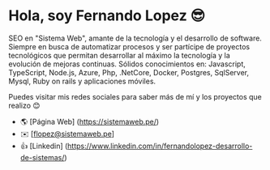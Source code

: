 # Hola, soy Fernando Lopez 😎
SEO en "Sistema Web", amante de la tecnología y el desarrollo de software. Siempre en busca de automatizar procesos y ser partícipe de proyectos tecnológicos que permitan desarrollar al máximo la tecnología y la evolución de mejoras continuas. Sólidos conocimientos en: Javascript, TypeScript, Node.js, Azure, Php, .NetCore, Docker, Postgres, SqlServer, Mysql, Ruby on rails y aplicaciones móviles.

Puedes visitar mis redes sociales para saber más de mí y los proyectos que realizo 😊

- 🌎 [Página Web] (https://sistemaweb.pe/)
- ✉️ [flopez@sistemaweb.pe]
- 👍 [Linkedin] (https://www.linkedin.com/in/fernandolopez-desarrollo-de-sistemas/)
